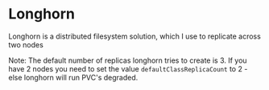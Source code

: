 # Longhorn

Longhorn is a distributed filesystem solution, which I use to replicate across two nodes

Note: The default number of replicas longhorn tries to create is 3.  If you have 2 nodes you need to set the value `defaultClassReplicaCount` to 2 - else longhorn will run PVC's degraded.